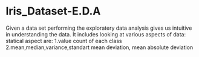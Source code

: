 # Iris_Dataset-E.D.A
Given a data set performing the exploratery data analysis gives us intuitive in understanding the data.
It includes looking at various aspects of data:
statical aspect are:
1.value count of each class
2.mean,median,variance,standart mean deviation, mean absolute deviation

